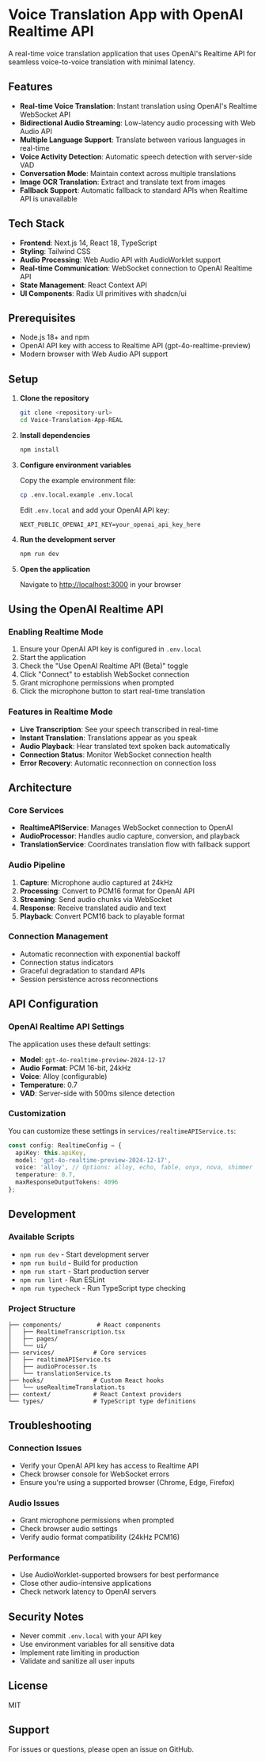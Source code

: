 # Voice Translation App with OpenAI Realtime API

A real-time voice translation application that uses OpenAI's Realtime API for seamless voice-to-voice translation with minimal latency.

## Features

- **Real-time Voice Translation**: Instant translation using OpenAI's Realtime WebSocket API
- **Bidirectional Audio Streaming**: Low-latency audio processing with Web Audio API
- **Multiple Language Support**: Translate between various languages in real-time
- **Voice Activity Detection**: Automatic speech detection with server-side VAD
- **Conversation Mode**: Maintain context across multiple translations
- **Image OCR Translation**: Extract and translate text from images
- **Fallback Support**: Automatic fallback to standard APIs when Realtime API is unavailable

## Tech Stack

- **Frontend**: Next.js 14, React 18, TypeScript
- **Styling**: Tailwind CSS
- **Audio Processing**: Web Audio API with AudioWorklet support
- **Real-time Communication**: WebSocket connection to OpenAI Realtime API
- **State Management**: React Context API
- **UI Components**: Radix UI primitives with shadcn/ui

## Prerequisites

- Node.js 18+ and npm
- OpenAI API key with access to Realtime API (gpt-4o-realtime-preview)
- Modern browser with Web Audio API support

## Setup

1. **Clone the repository**
   ```bash
   git clone <repository-url>
   cd Voice-Translation-App-REAL
   ```

2. **Install dependencies**
   ```bash
   npm install
   ```

3. **Configure environment variables**
   
   Copy the example environment file:
   ```bash
   cp .env.local.example .env.local
   ```
   
   Edit `.env.local` and add your OpenAI API key:
   ```env
   NEXT_PUBLIC_OPENAI_API_KEY=your_openai_api_key_here
   ```

4. **Run the development server**
   ```bash
   npm run dev
   ```

5. **Open the application**
   
   Navigate to [http://localhost:3000](http://localhost:3000) in your browser

## Using the OpenAI Realtime API

### Enabling Realtime Mode

1. Ensure your OpenAI API key is configured in `.env.local`
2. Start the application
3. Check the "Use OpenAI Realtime API (Beta)" toggle
4. Click "Connect" to establish WebSocket connection
5. Grant microphone permissions when prompted
6. Click the microphone button to start real-time translation

### Features in Realtime Mode

- **Live Transcription**: See your speech transcribed in real-time
- **Instant Translation**: Translations appear as you speak
- **Audio Playback**: Hear translated text spoken back automatically
- **Connection Status**: Monitor WebSocket connection health
- **Error Recovery**: Automatic reconnection on connection loss

## Architecture

### Core Services

- **RealtimeAPIService**: Manages WebSocket connection to OpenAI
- **AudioProcessor**: Handles audio capture, conversion, and playback
- **TranslationService**: Coordinates translation flow with fallback support

### Audio Pipeline

1. **Capture**: Microphone audio captured at 24kHz
2. **Processing**: Convert to PCM16 format for OpenAI API
3. **Streaming**: Send audio chunks via WebSocket
4. **Response**: Receive translated audio and text
5. **Playback**: Convert PCM16 back to playable format

### Connection Management

- Automatic reconnection with exponential backoff
- Connection status indicators
- Graceful degradation to standard APIs
- Session persistence across reconnections

## API Configuration

### OpenAI Realtime API Settings

The application uses these default settings:
- **Model**: `gpt-4o-realtime-preview-2024-12-17`
- **Audio Format**: PCM 16-bit, 24kHz
- **Voice**: Alloy (configurable)
- **Temperature**: 0.7
- **VAD**: Server-side with 500ms silence detection

### Customization

You can customize these settings in `services/realtimeAPIService.ts`:
```typescript
const config: RealtimeConfig = {
  apiKey: this.apiKey,
  model: 'gpt-4o-realtime-preview-2024-12-17',
  voice: 'alloy', // Options: alloy, echo, fable, onyx, nova, shimmer
  temperature: 0.7,
  maxResponseOutputTokens: 4096
};
```

## Development

### Available Scripts

- `npm run dev` - Start development server
- `npm run build` - Build for production
- `npm run start` - Start production server
- `npm run lint` - Run ESLint
- `npm run typecheck` - Run TypeScript type checking

### Project Structure

```
├── components/          # React components
│   ├── RealtimeTranscription.tsx
│   ├── pages/
│   └── ui/
├── services/           # Core services
│   ├── realtimeAPIService.ts
│   ├── audioProcessor.ts
│   └── translationService.ts
├── hooks/              # Custom React hooks
│   └── useRealtimeTranslation.ts
├── context/            # React Context providers
└── types/              # TypeScript type definitions
```

## Troubleshooting

### Connection Issues
- Verify your OpenAI API key has access to Realtime API
- Check browser console for WebSocket errors
- Ensure you're using a supported browser (Chrome, Edge, Firefox)

### Audio Issues
- Grant microphone permissions when prompted
- Check browser audio settings
- Verify audio format compatibility (24kHz PCM16)

### Performance
- Use AudioWorklet-supported browsers for best performance
- Close other audio-intensive applications
- Check network latency to OpenAI servers

## Security Notes

- Never commit `.env.local` with your API key
- Use environment variables for all sensitive data
- Implement rate limiting in production
- Validate and sanitize all user inputs

## License

MIT

## Support

For issues or questions, please open an issue on GitHub.